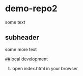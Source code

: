 # demo-repo2

some text
## subheader

some more text

##local development 

1. open index.html in your browser